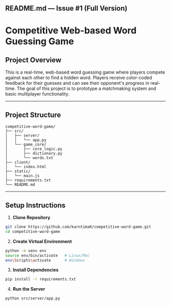 ## **README.md — Issue #1 (Full Version)**


# Competitive Web-based Word Guessing Game

## Project Overview
This is a real-time, web-based word guessing game where players compete against each other to find a hidden word. Players receive color-coded feedback for their guesses and can see their opponent's progress in real-time. The goal of this project is to prototype a matchmaking system and basic multiplayer functionality.

---

## Project Structure

```
competitive-word-game/
├── src/
│   ├── server/
│   │   └── app.py
│   └── game_core/
│       ├── core_logic.py
│       ├── dictionary.py
│       └── words.txt
├── client/
│   └── index.html
├── static/
│   └── main.js
├── requirements.txt
└── README.md
```

---

## Setup Instructions

1. **Clone Repository**
```bash
git clone https://github.com/karntimaK/competitive-word-game.git
cd competitive-word-game
````

2. **Create Virtual Environment**

```bash
python -m venv env
source env/bin/activate   # Linux/Mac
env\Scripts\activate      # Windows
```

3. **Install Dependencies**

```bash
pip install -r requirements.txt
```

4. **Run the Server**

```bash
python src/server/app.py
```
